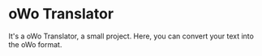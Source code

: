 # oWo Translator
It's a oWo Translator, a small project. Here, you can convert your text into the oWo format.

